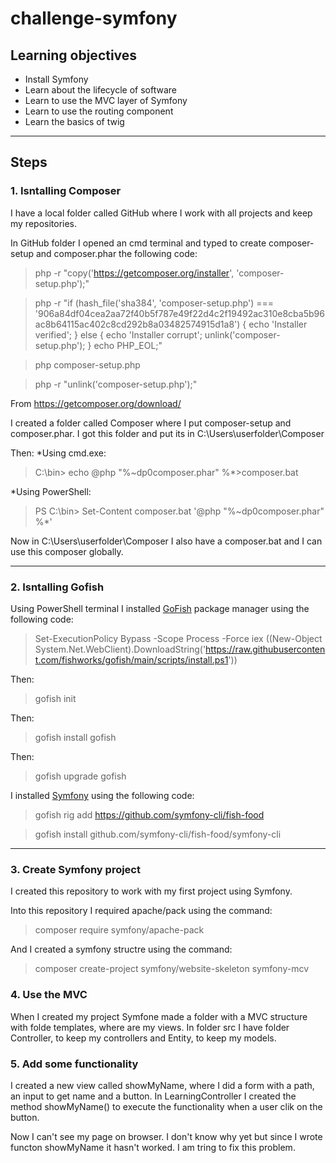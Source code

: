 # challenge-symfony

## Learning objectives
* Install Symfony
* Learn about the lifecycle of software
* Learn to use the MVC layer of Symfony
* Learn to use the routing component
* Learn the basics of twig

----
## Steps

### 1. Isntalling Composer
I have a local folder called GitHub where I work with all projects and keep my repositories.

In GitHub folder I opened an cmd terminal and typed to create composer-setup and composer.phar the following code:

>php -r "copy('https://getcomposer.org/installer', 'composer-setup.php');"

>php -r "if (hash_file('sha384', 'composer-setup.php') === '906a84df04cea2aa72f40b5f787e49f22d4c2f19492ac310e8cba5b96ac8b64115ac402c8cd292b8a03482574915d1a8') { echo 'Installer verified'; } else { echo 'Installer corrupt'; unlink('composer-setup.php'); } echo PHP_EOL;"

>php composer-setup.php

>php -r "unlink('composer-setup.php');"

From https://getcomposer.org/download/


I created a folder called Composer where I put composer-setup and composer.phar. I got this folder and put its in C:\Users\userfolder\Composer

Then:
*Using cmd.exe:

>C:\bin> echo @php "%~dp0composer.phar" %*>composer.bat

*Using PowerShell:

>PS C:\bin> Set-Content composer.bat '@php "%~dp0composer.phar" %*'

Now in C:\Users\userfolder\Composer I also have a composer.bat and I can use this composer globally.

----
### 2. Isntalling Gofish

Using PowerShell terminal I installed [GoFish](https://gofi.sh/#install) package manager using the following code:

>Set-ExecutionPolicy Bypass -Scope Process -Force
iex ((New-Object System.Net.WebClient).DownloadString('https://raw.githubusercontent.com/fishworks/gofish/main/scripts/install.ps1'))

Then:
>gofish init

Then: 
>gofish install gofish

Then:
>gofish upgrade gofish

I installed [Symfony](https://symfony.com/download) using the following code:

> gofish rig add https://github.com/symfony-cli/fish-food

>gofish install github.com/symfony-cli/fish-food/symfony-cli

----

### 3. Create Symfony project

I created this repository to work with my first project using Symfony.

Into this repository I required apache/pack using the command:

>composer require symfony/apache-pack

And I created a symfony structre using the command:

>composer create-project symfony/website-skeleton symfony-mcv

### 4. Use the MVC
When I created my project Symfone made a folder with a MVC structure with folde templates, where are my views. In folder src I have folder Controller, to keep my controllers and Entity, to keep my models.

### 5. Add some functionality

I created a new view called showMyName, where I did a form with a path, an input to get name and a button.
In LearningController I created the method showMyName() to execute the functionality when a user clik on the button.

Now I can't see my page on browser. I don't know why yet but since I wrote functon showMyName it hasn't worked. I am tring to fix this problem.